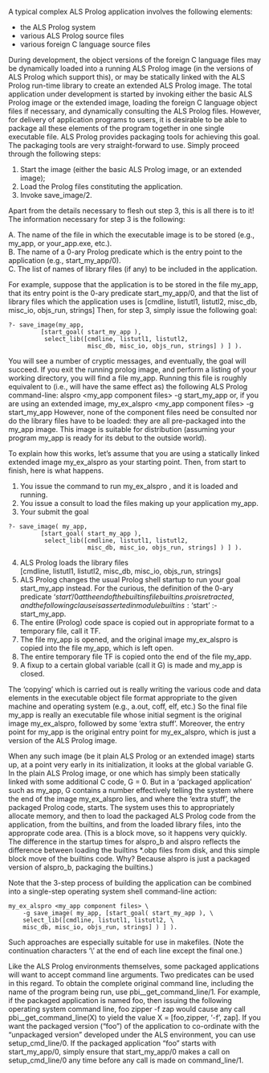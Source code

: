 ---
---
A typical complex ALS Prolog application involves the following elements:
* the ALS Prolog system
* various ALS Prolog source files
* various foreign C language source files

During development, the object versions of the foreign C language files may be dynamically loaded into a running ALS Prolog image (in the versions of ALS Prolog
which support this), or may be statically linked with the ALS Prolog run-time library to create an extended ALS Prolog image. The total application under development is started by invoking either the basic ALS Prolog image or the extended
image, loading the foreign C language object files if necessary, and dynamically
consulting the ALS Prolog files. However, for delivery of application programs to
users, it is desirable to be able to package all these elements of the program together
in one single executable file. ALS Prolog provides packaging tools for achieving
this goal. 
The packaging tools are very straight-forward to use. Simply proceed through the
following steps:

1.  Start the image (either the basic ALS Prolog image, or an extended image);  
2.  Load the Prolog files constituting the application.  
3.  Invoke save_image/2.

Apart from the details necessary to flesh out step 3, this is all there is to it! The information necessary for step 3 is the following:

A.  The name of the file in which the executable image is to be stored (e.g.,
my_app, or your_app.exe, etc.).  
B.  The name of a 0-ary Prolog predicate which is the entry point to the application (e.g., start_my_app/0).  
C.  The list of names of library files (if any) to be included in the application.

For example, suppose that the application is to be stored in the file my_app, that
its entry point is the 0-ary predicate start_my_app/0, and that the list of library
files which the application uses is
	[cmdline, listutl1, listutl2, misc_db, misc_io, objs_run, strings]
Then, for step 3, simply issue the following goal:
````
?- save_image(my_app,
         [start_goal( start_my_app ),
          select_lib([cmdline, listutl1, listutl2,
                      misc_db, misc_io, objs_run, strings] ) ] ).
````
You will see a number of cryptic messages, and eventually, the goal will succeed.
If you exit the running prolog image, and perform a listing of your working directory, you will find a file my_app. Running this file is roughly equivalent to (i.e.,
will have the same effect as) the following ALS Prolog command-line:
    alspro <my_app component files> -g start_my_app
or, if you are using an extended image,
    my_ex_alspro <my_app component files> -g start_my_app
However, none of the component files need be consulted nor do the library files
have to be loaded: they are all pre-packaged into the my_app image. This image
is suitable for distribution (assuming your program my_app is ready for its debut
to the outside world).  

To explain how this works, let’s assume that you are using a statically linked extended image my_ex_alspro as your starting point. Then, from start to finish,
here is what happens.  

1.  You issue the command to run my_ex_alspro , and it is loaded and running.  
2.  You issue a consult to load the files making up your application my_app.  
3.  Your submit the goal
````
?- save_image( my_app,
         [start_goal( start_my_app ),
          select_lib([cmdline, listutl1, listutl2,
                      misc_db, misc_io, objs_run, strings] ) ] ).
````
4.  ALS Prolog loads the library files  
    [cmdline, listutl1, listutl2, misc_db, misc_io, objs_run, strings]
5.  ALS Prolog changes the usual Prolog shell startup to run your goal
start_my_app instead. For the curious, the definition of the 0-ary predicate ‘$start’/0 at the end of the builtins file builtins.pro is retracted, and
the following clause is asserted in module builtins:  
    ‘$start’ :- start_my_app.
6.  The entire (Prolog) code space is copied out in appropriate format to a temporary file, call it TF.  
7.  The file my_app is opened, and the original image my_ex_alspro is copied into the file my_app, which is left open.  
8.  The entire temporary file TF is copied onto the end of the file my_app.  
9.  A fixup to a certain global variable (call it G) is made and my_app is closed.

The ‘copying’ which is carried out is really writing the various code and data elements in the executable object file format appropriate to the given machine and operating system (e.g., a.out, coff, elf, etc.) So the final file my_app is really an executable file whose initial segment is the original image my_ex_alspro, followed by some ‘extra stuff’. Moreover, the entry point for my_app is the original
entry point for my_ex_alspro, which is just a version of the ALS Prolog image.

When any such image (be it plain ALS Prolog or an extended image) starts up, at a
point very early in its initialization, it looks at the global variable G. In the plain
ALS Prolog image, or one which has simply been statically linked with some additional C code, G = 0. But in a ‘packaged application’ such as my_app, G contains
a number effectively telling the system where the end of the image
my_ex_alspro lies, and where the ‘extra stuff’, the packaged Prolog code, starts.
The system uses this to appropriately allocate memory, and then to load the packaged ALS Prolog code from the application, from the builtins, and from the loaded
library files, into the approprate code area. (This is a block move, so it happens very
quickly. The difference in the startup times for alspro_b and alspro reflects the difference between loading the builtins *.obp files from disk, and this simple block
move of the builtins code. Why? Because alspro is just a packaged version of
alspro_b, packaging the builtins.)

Note that the 3-step process of building the application can be combined into a single-step operating system shell command-line action:
````
my_ex_alspro <my_app component files> \
    -g save_image( my_app, [start_goal( start_my_app ), \
    select_lib([cmdline, listutl1, listutl2, \
    misc_db, misc_io, objs_run, strings] ) ] ).
````
Such approaches are especially suitable for use in makefiles. (Note the continuation
characters ‘\’ at the end of each line except the final one.)

Like the ALS Prolog environments themselves, some packaged applications will
want to accept command line arguments. Two predicates can be used in this regard.
To obtain the complete original command line, including the name of the program
being run, use pbi__get_command_line/1. For example, if the packaged application is named foo, then issuing the following operating system command line,
    foo zipper -f zap
would cause any call
    pbi__get_command_line(X)
to yield the value
    X = [foo,zipper, ‘-f’, zap].
If you want the packaged version (“foo”) of the application to co-ordinate with the
“unpackaged version” developed under the ALS environment, you can use
setup_cmd_line/0. If the packaged application “foo” starts with
start_my_app/0, simply ensure that start_my_app/0 makes a call on
setup_cmd_line/0 any time before any call is made on command_line/1.
